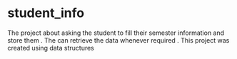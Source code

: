# student_info
The project about asking the student to fill their semester information and store them . The can retrieve the data whenever required .
This project was created using data structures
